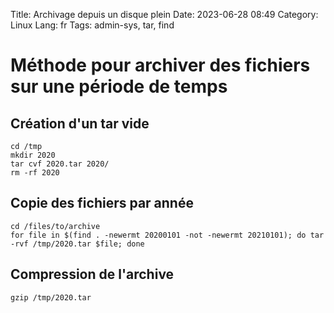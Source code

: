 Title: Archivage depuis un disque plein
Date: 2023-06-28 08:49
Category: Linux
Lang: fr
Tags: admin-sys, tar, find

# Méthode pour archiver des fichiers sur une période de temps

## Création d'un tar vide

```shell
cd /tmp
mkdir 2020
tar cvf 2020.tar 2020/
rm -rf 2020
```

## Copie des fichiers par année

```shell
cd /files/to/archive
for file in $(find . -newermt 20200101 -not -newermt 20210101); do tar -rvf /tmp/2020.tar $file; done
````

## Compression de l'archive

```shell
gzip /tmp/2020.tar
```
